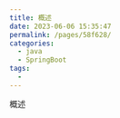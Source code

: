 ```yaml
---
title: 概述
date: 2023-06-06 15:35:47
permalink: /pages/58f628/
categories:
  - java
  - SpringBoot
tags:
  - 
---
```

概述
